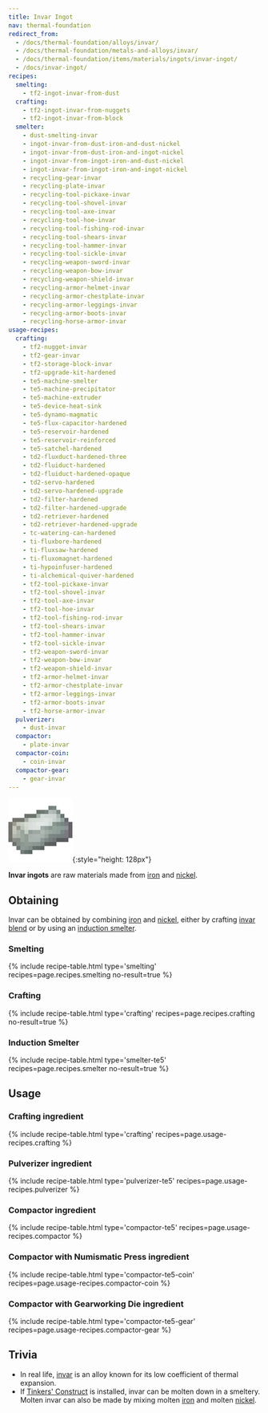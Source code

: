 ```yaml
---
title: Invar Ingot
nav: thermal-foundation
redirect_from:
  - /docs/thermal-foundation/alloys/invar/
  - /docs/thermal-foundation/metals-and-alloys/invar/
  - /docs/thermal-foundation/items/materials/ingots/invar-ingot/
  - /docs/invar-ingot/
recipes:
  smelting:
    - tf2-ingot-invar-from-dust
  crafting:
    - tf2-ingot-invar-from-nuggets
    - tf2-ingot-invar-from-block
  smelter:
    - dust-smelting-invar
    - ingot-invar-from-dust-iron-and-dust-nickel
    - ingot-invar-from-dust-iron-and-ingot-nickel
    - ingot-invar-from-ingot-iron-and-dust-nickel
    - ingot-invar-from-ingot-iron-and-ingot-nickel
    - recycling-gear-invar
    - recycling-plate-invar
    - recycling-tool-pickaxe-invar
    - recycling-tool-shovel-invar
    - recycling-tool-axe-invar
    - recycling-tool-hoe-invar
    - recycling-tool-fishing-rod-invar
    - recycling-tool-shears-invar
    - recycling-tool-hammer-invar
    - recycling-tool-sickle-invar
    - recycling-weapon-sword-invar
    - recycling-weapon-bow-invar
    - recycling-weapon-shield-invar
    - recycling-armor-helmet-invar
    - recycling-armor-chestplate-invar
    - recycling-armor-leggings-invar
    - recycling-armor-boots-invar
    - recycling-horse-armor-invar
usage-recipes:
  crafting:
    - tf2-nugget-invar
    - tf2-gear-invar
    - tf2-storage-block-invar
    - tf2-upgrade-kit-hardened
    - te5-machine-smelter
    - te5-machine-precipitator
    - te5-machine-extruder
    - te5-device-heat-sink
    - te5-dynamo-magmatic
    - te5-flux-capacitor-hardened
    - te5-reservoir-hardened
    - te5-reservoir-reinforced
    - te5-satchel-hardened
    - td2-fluxduct-hardened-three
    - td2-fluiduct-hardened
    - td2-fluiduct-hardened-opaque
    - td2-servo-hardened
    - td2-servo-hardened-upgrade
    - td2-filter-hardened
    - td2-filter-hardened-upgrade
    - td2-retriever-hardened
    - td2-retriever-hardened-upgrade
    - tc-watering-can-hardened
    - ti-fluxbore-hardened
    - ti-fluxsaw-hardened
    - ti-fluxomagnet-hardened
    - ti-hypoinfuser-hardened
    - ti-alchemical-quiver-hardened
    - tf2-tool-pickaxe-invar
    - tf2-tool-shovel-invar
    - tf2-tool-axe-invar
    - tf2-tool-hoe-invar
    - tf2-tool-fishing-rod-invar
    - tf2-tool-shears-invar
    - tf2-tool-hammer-invar
    - tf2-tool-sickle-invar
    - tf2-weapon-sword-invar
    - tf2-weapon-bow-invar
    - tf2-weapon-shield-invar
    - tf2-armor-helmet-invar
    - tf2-armor-chestplate-invar
    - tf2-armor-leggings-invar
    - tf2-armor-boots-invar
    - tf2-horse-armor-invar
  pulverizer:
    - dust-invar
  compactor:
    - plate-invar
  compactor-coin:
    - coin-invar
  compactor-gear:
    - gear-invar
---
```


![Invar ingot](/assets/images/thermal-foundation/ingot-invar.png){:style="height: 128px"}


**Invar ingots** are raw materials made from
[iron](https://minecraft.gamepedia.com/Iron_Ingot) and
[nickel](/docs/thermal-foundation/nickel-ingot/).


Obtaining
---------

Invar can be obtained by combining
[iron](https://minecraft.gamepedia.com/Iron_Ingot) and
[nickel](/docs/thermal-foundation/nickel-ingot/), either by crafting [invar
blend](/docs/thermal-foundation/invar-blend/) or by using an [induction
smelter](/docs/thermal-expansion/induction-smelter/).

### Smelting
{% include recipe-table.html type='smelting' recipes=page.recipes.smelting no-result=true %}

### Crafting
{% include recipe-table.html type='crafting' recipes=page.recipes.crafting no-result=true %}

### Induction Smelter
{% include recipe-table.html type='smelter-te5' recipes=page.recipes.smelter no-result=true %}


Usage
-----

### Crafting ingredient
{% include recipe-table.html type='crafting' recipes=page.usage-recipes.crafting %}

### Pulverizer ingredient
{% include recipe-table.html type='pulverizer-te5' recipes=page.usage-recipes.pulverizer %}

### Compactor ingredient
{% include recipe-table.html type='compactor-te5' recipes=page.usage-recipes.compactor %}

### Compactor with Numismatic Press ingredient
{% include recipe-table.html type='compactor-te5-coin' recipes=page.usage-recipes.compactor-coin %}

### Compactor with Gearworking Die ingredient
{% include recipe-table.html type='compactor-te5-gear' recipes=page.usage-recipes.compactor-gear %}


Trivia
------

* In real life, [invar](https://en.wikipedia.org/wiki/Invar) is an alloy known
  for its low coefficient of thermal expansion.
* If [Tinkers'
  Construct](https://minecraft.curseforge.com/projects/tinkers-construct) is
  installed, invar can be molten down in a smeltery. Molten invar can also be
  made by mixing molten [iron](https://minecraft.gamepedia.com/Iron_Ingot) and
  molten [nickel](/docs/thermal-foundation/nickel-ingot/).
